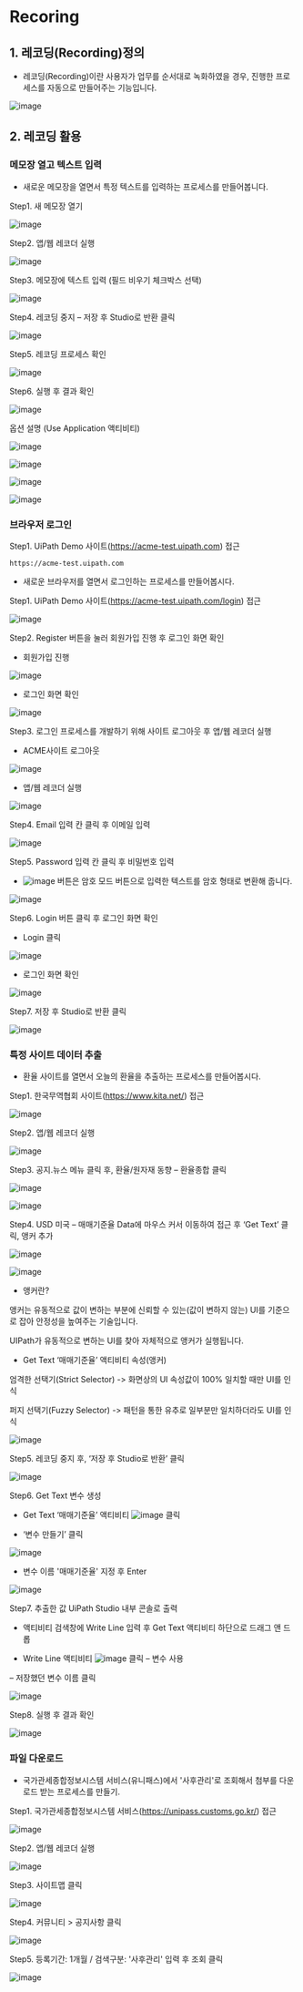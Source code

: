 # Recoring 

## 1. 레코딩(Recording)정의 

-  레코딩(Recording)이란 사용자가 업무를 순서대로 녹화하였을 경우, 진행한 프로세스를 자동으로 만들어주는 기능입니다.

  ![image](https://github.com/user-attachments/assets/969c4caf-b099-4b91-8537-21018da7e479)

## 2. 레코딩 활용

### 메모장 열고 텍스트 입력

 - 새로운 메모장을 열면서 특정 텍스트를 입력하는 프로세스를 만들어봅니다.

  Step1. 새 메모장 열기 

  ![image](https://github.com/user-attachments/assets/8fa96b84-d70a-4052-9048-5984fd4445ae)

  Step2. 앱/웹 레코더 실행

  ![image](https://github.com/user-attachments/assets/d01e8975-e786-4d72-85a5-6105c8373403)

  Step3. 메모장에 텍스트 입력 (필드 비우기 체크박스 선택) 

  ![image](https://github.com/user-attachments/assets/dd6d0b4f-a6cf-4eee-94c5-c833974b5b0f)

  Step4. 레코딩 중지 – 저장 후 Studio로 반환 클릭

  ![image](https://github.com/user-attachments/assets/3bea744d-5b82-47b7-a7b3-1592ae9b4e32)

  Step5. 레코딩 프로세스 확인

  ![image](https://github.com/user-attachments/assets/6ac7bd34-ab6a-4d61-9bac-9a6b5477ac82)

  Step6. 실행 후 결과 확인

  ![image](https://github.com/user-attachments/assets/d20dcf8f-160e-4138-9dbf-fb022fbe62b9)

  옵션 설명 (Use Application 액티비티)

  ![image](https://github.com/user-attachments/assets/bec6e2ce-a9b4-4bd0-9487-289e44b90dd1)

  ![image](https://github.com/user-attachments/assets/df7a51e2-75d1-4965-802a-ebaeddf7ea14)

  ![image](https://github.com/user-attachments/assets/95ca62f7-578e-425d-963e-b2617994e3c3)

  ![image](https://github.com/user-attachments/assets/1ea85549-4cab-4e97-8b2e-afe94de6fff8)


  ### 브라우저 로그인 
  
  Step1. UiPath Demo 사이트(https://acme-test.uipath.com) 접근

  ```
https://acme-test.uipath.com
```
- 새로운 브라우저를 열면서 로그인하는 프로세스를 만들어봅시다.

Step1. UiPath Demo 사이트(https://acme-test.uipath.com/login) 접근

![image](https://github.com/user-attachments/assets/53e91ab0-3f06-4afe-8bb0-881b30625316)

Step2. Register 버튼을 눌러 회원가입 진행 후 로그인 화면 확인

- 회원가입 진행
  
![image](https://github.com/user-attachments/assets/99250186-c5f2-4403-817f-4196179871a8)

- 로그인 화면 확인

![image](https://github.com/user-attachments/assets/3ccc8583-b192-4711-b074-d46065d862fe)


Step3. 로그인 프로세스를 개발하기 위해 사이트 로그아웃 후 앱/웹 레코더 실행

- ACME사이트 로그아웃 

![image](https://github.com/user-attachments/assets/658fd0ae-cd75-4d1c-a730-8a7b909ae847)

- 앱/웹 레코더 실행

![image](https://github.com/user-attachments/assets/a659e70a-d27e-434b-a3ac-bc0e5e3ce036)


Step4. Email 입력 칸 클릭 후 이메일 입력

![image](https://github.com/user-attachments/assets/5cdc3ffe-6d03-4d23-90ec-6d173dce81a2)

Step5. Password 입력 칸 클릭 후 비밀번호 입력

- ![image](https://github.com/user-attachments/assets/5a07810e-bc25-4ce7-8902-6eb27caee10f) 버튼은 암호 모드 버튼으로 입력한 텍스트를 암호 형태로 변환해 줍니다.

![image](https://github.com/user-attachments/assets/8e9eaa8c-acb7-47b8-b165-66e6a315f9a8)

Step6. Login 버튼 클릭 후 로그인 화면 확인

- Login 클릭

![image](https://github.com/user-attachments/assets/7034ddb7-f35d-4c40-a00f-3a2b4e873c94)

- 로그인 화면 확인

![image](https://github.com/user-attachments/assets/3ccc8583-b192-4711-b074-d46065d862fe)

Step7. 저장 후 Studio로 반환 클릭

![image](https://github.com/user-attachments/assets/8816d777-4a03-4a0f-8266-568673a82bd3)

### 특정 사이트 데이터 추출 

- 환율 사이트를 열면서 오늘의 환율을 추출하는 프로세스를 만들어봅시다.

Step1. 한국무역협회 사이트(https://www.kita.net/) 접근

![image](https://github.com/user-attachments/assets/cb9d5cf6-6f6c-4012-829f-6f3a9669b535)

Step2. 앱/웹 레코더 실행 

![image](https://github.com/user-attachments/assets/bdf7aa61-a86b-4ef0-93d3-758d603631d4)

Step3. 공지.뉴스 메뉴 클릭 후, 환율/원자재 동향 – 환율종합 클릭

![image](https://github.com/user-attachments/assets/ef91614b-03b5-4fd5-b050-d8344ddd99be)

![image](https://github.com/user-attachments/assets/16c024c2-edcd-4eec-a741-3025e6cb170c)

Step4. USD 미국 – 매매기준율 Data에 마우스 커서 이동하여  접근 후 ‘Get Text’ 클릭,  앵커 추가

![image](https://github.com/user-attachments/assets/2e3aa8bf-3a1e-47ee-99fc-410077abefe1)

![image](https://github.com/user-attachments/assets/87df98de-d497-47e6-a419-acdd790e64d6)

- 앵커란? 

앵커는 유동적으로 값이 변하는 부분에 신뢰할 수 있는(값이 변하지 않는) UI를 기준으로 잡아 안정성을 높여주는 기술입니다. 

UIPath가 유동적으로 변하는 UI를 찾아 자체적으로 앵커가 실행됩니다.

- Get Text ‘매매기준율’ 액티비티 속성(앵커)

엄격한 선택기(Strict Selector) -> 화면상의 UI 속성값이 100% 일치할 때만 UI를 인식
  
퍼지 선택기(Fuzzy Selector) -> 패턴을 통한 유추로 일부분만 일치하더라도 UI를 인식

![image](https://github.com/user-attachments/assets/2e892317-86b9-4c4e-9bd3-711a8596548f)

Step5. 레코딩 중지 후, ‘저장 후 Studio로 반환’ 클릭

![image](https://github.com/user-attachments/assets/3081823f-91d4-4f4b-83e2-071a6f8d69f0)

Step6. Get Text 변수 생성

- Get Text ‘매매기준율’ 액티비티 ![image](https://github.com/user-attachments/assets/d8e8f87c-9705-4fc0-9da0-9b0129c00583) 클릭
  
- ‘변수 만들기’ 클릭

![image](https://github.com/user-attachments/assets/29e975cb-a3fa-4af0-97e9-4a3e999acf2f)

- 변수 이름 '매매기준율' 지정 후 Enter 

![image](https://github.com/user-attachments/assets/c5a541bb-a2cf-4da3-8a3c-1f8287a71f24)

Step7. 추출한 값 UiPath Studio 내부 콘솔로 출력

- 액티비티 검색창에 Write Line 입력 후 Get Text 액티비티 하단으로 드래그 앤 드롭

-  Write Line 액티비티 ![image](https://github.com/user-attachments/assets/d8e8f87c-9705-4fc0-9da0-9b0129c00583) 클릭 – 변수 사용

– 저장했던 변수 이름 클릭

![image](https://github.com/user-attachments/assets/48a26f42-7fa5-4e45-80d5-4686a30dd25c)

Step8. 실행 후 결과 확인

![image](https://github.com/user-attachments/assets/f0720eba-de30-4b9a-8363-f77c8dcee803)

### 파일 다운로드

- 국가관세종합정보시스템 서비스(유니패스)에서 '사후관리'로 조회해서 첨부를 다운로드 받는 프로세스를 만들기.

Step1. 국가관세종합정보시스템 서비스(https://unipass.customs.go.kr/) 접근

![image](https://github.com/user-attachments/assets/bfc4b726-2568-43cb-b778-3f9549dd168c)

Step2. 앱/웹 레코더 실행

![image](https://github.com/user-attachments/assets/6d9ca22d-8661-4dd5-9de9-87f556ea7a9a)

Step3. 사이트맵 클릭

![image](https://github.com/user-attachments/assets/79cff766-13ab-47f4-aec3-4e1f309d7a2d)

Step4. 커뮤니티 > 공지사항 클릭

![image](https://github.com/user-attachments/assets/747200d1-a49c-4c78-a87d-8f571fd4b499)

Step5. 등록기간: 1개월 / 검색구분: '사후관리' 입력 후 조회 클릭 

![image](https://github.com/user-attachments/assets/15f4098d-4a68-420f-bdf9-15cde938d382)




















